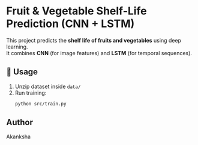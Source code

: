 # Fruit & Vegetable Shelf-Life Prediction (CNN + LSTM)

This project predicts the **shelf life of fruits and vegetables** using deep learning.  
It combines **CNN** (for image features) and **LSTM** (for temporal sequences).



## 🚀 Usage
1. Unzip dataset inside `data/`
2. Run training:
   ```bash
   python src/train.py

## Author
Akanksha
